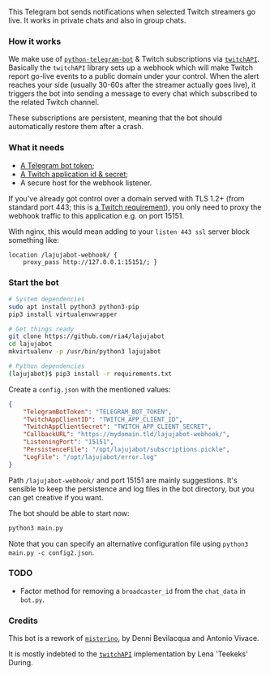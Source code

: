 This Telegram bot sends notifications when selected Twitch streamers go live. It works in private chats and also in group chats.

### How it works

We make use of [`python-telegram-bot`](https://github.com/python-telegram-bot/python-telegram-bot) & Twitch subscriptions via [`twitchAPI`](https://github.com/Teekeks/pyTwitchAPI). Basically the `twitchAPI` library sets up a webhook which will make Twitch report go-live events to a public domain under your control. When the alert reaches your side (usually 30-60s after the streamer actually goes live), it triggers the bot into sending a message to every chat which subscribed to the related Twitch channel.

These subscriptions are persistent, meaning that the bot should automatically restore them after a crash.

### What it needs

- [A Telegram bot token](https://core.telegram.org/bots#6-botfather);
- [A Twitch application id & secret](https://dev.twitch.tv/console/apps/create);
- A secure host for the webhook listener.

If you've already got control over a domain served with TLS 1.2+ (from standard port 443; this is [a Twitch requirement](https://dev.twitch.tv/docs/eventsub/handling-webhook-events/)), you only need to proxy the webhook traffic to this application e.g. on port 15151.

With nginx, this would mean adding to your `listen 443 ssl` server block something like:

```nginx
location /lajujabot-webhook/ {
    proxy_pass http://127.0.0.1:15151/; }
```

### Start the bot

```bash
# System dependencies
sudo apt install python3 python3-pip
pip3 install virtualenvwrapper

# Get things ready
git clone https://github.com/ria4/lajujabot
cd lajujabot
mkvirtualenv -p /usr/bin/python3 lajujabot

# Python dependencies
(lajujabot)$ pip3 install -r requirements.txt
```

Create a `config.json` with the mentioned values:

```json
{
    "TelegramBotToken": "TELEGRAM_BOT_TOKEN",
    "TwitchAppClientID": "TWITCH_APP_CLIENT_ID",
    "TwitchAppClientSecret": "TWITCH_APP_CLIENT_SECRET",
    "CallbackURL": "https://mydomain.tld/lajujabot-webhook/",
    "ListeningPort": "15151",
    "PersistenceFile": "/opt/lajujabot/subscriptions.pickle",
    "LogFile": "/opt/lajujabot/error.log"
}
```

Path `/lajujabot-webhook/` and port 15151 are mainly suggestions. It's sensible to keep the persistence and log files in the bot directory, but you can get creative if you want.

The bot should be able to start now:

```bash
python3 main.py
```

Note that you can specify an alternative configuration file using `python3 main.py -c config2.json`.

### TODO

- Factor method for removing a `broadcaster_id` from the `chat_data` in `bot.py`.

### Credits

This bot is a rework of [`misterino`](https://github.com/avivace/misterino), by Denni Bevilacqua and Antonio Vivace.

It is mostly indebted to the [`twitchAPI`](https://github.com/Teekeks/pyTwitchAPI) implementation by Lena 'Teekeks' During.

